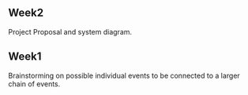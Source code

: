 ## Week2

Project Proposal and system diagram.

## Week1
Brainstorming on possible individual events to be connected to a larger chain of events.  
